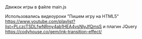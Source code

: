 Движок игры в файле main.js

Использовались видеоуроки "Пишем игру на HTML5" https://www.youtube.com/playlist?list=PLczcTSDLfwNRmy4ab1HEA4vsNIyJfQmsS и плагин JQuery https://codyhouse.co/gem/ink-transition-effect/
